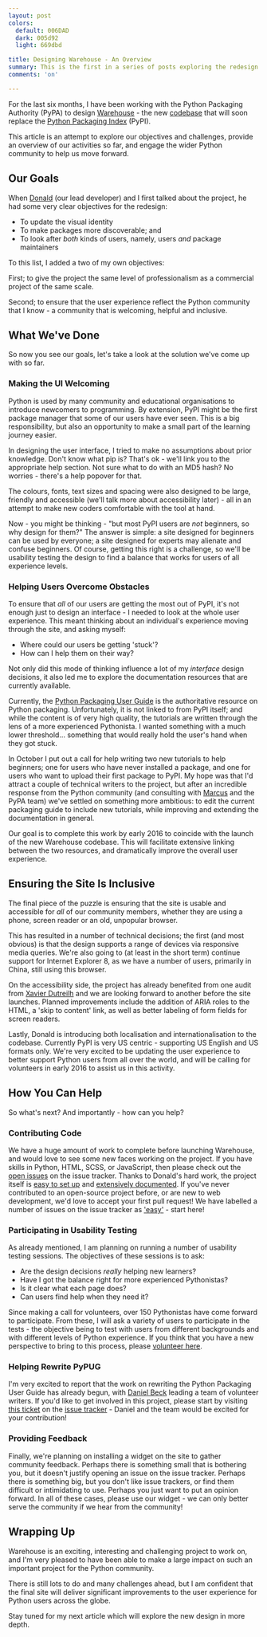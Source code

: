 ```yaml
---
layout: post
colors:
  default: 006DAD
  dark: 005d92
  light: 669dbd

title: Designing Warehouse - An Overview
summary: This is the first in a series of posts exploring the redesign of Warehouse - the replacement codebase for the Python Packaging Index (PyPI).
comments: 'on'

---
```

For the last six months, I have been working with the Python Packaging Authority (PyPA) to design [Warehouse](https://warehouse.python.org/) - the new [codebase](https://github.com/pypa/warehouse) that will soon replace the [Python Packaging Index](https://pypi.python.org/pypi) (PyPI).

This article is an attempt to explore our objectives and challenges, provide an overview of our activities so far, and engage the wider Python community to help us move forward.

## Our Goals

When [Donald](https://github.com/dstufft) (our lead developer) and I first talked about the project, he had some very clear objectives for the redesign:

- To update the visual identity
- To make packages more discoverable; and
- To look after *both* kinds of users, namely, users *and* package maintainers

To this list, I added a two of my own objectives:

First; to give the project the same level of professionalism as a commercial project of the same scale.

Second; to ensure that the user experience reflect the Python community that I know - a community that is welcoming, helpful and inclusive.

## What We've Done

So now you see our goals, let's take a look at the solution we've come up with so far.

### Making the UI Welcoming

Python is used by many community and educational organisations to introduce newcomers to programming.  By extension, PyPI might be the first package manager that some of our users have ever seen.  This is a big responsibility, but also an opportunity to make a small part of the learning journey easier.

In designing the user interface, I tried to make no assumptions about prior knowledge. Don't know what pip is?  That's ok - we'll link you to the appropriate help section.  Not sure what to do with an MD5 hash?  No worries - there's a help popover for that.

The colours, fonts, text sizes and spacing were also designed to be large, friendly and accessible (we'll talk more about accessibility later) - all in an attempt to make new coders comfortable with the tool at hand.

Now - you might be thinking - "but most PyPI users are *not* beginners, so why design for them?"  The answer is simple: a site designed for beginners can be used by everyone; a site designed for experts may alienate and confuse beginners. Of course, getting this right is a challenge, so we'll be usability testing the design to find a balance that works for users of all experience levels.

### Helping Users Overcome Obstacles

To ensure that *all* of our users are getting the most out of PyPI, it's not enough just to design an interface - I needed to look at the whole user experience. This meant thinking about an individual's experience moving through the site, and asking myself:

- Where could our users be getting 'stuck'?
- How can I help them on their way?

Not only did this mode of thinking influence a lot of my *interface* design decisions, it also led me to explore the documentation resources that are currently available.

Currently, the [Python Packaging User Guide](https://packaging.python.org/en/latest/) is the authoritative resource on Python packaging.  Unfortunately, it is not linked to from PyPI itself; and while the content is of very high quality, the tutorials are written through the lens of a more experienced Pythonista. I wanted something with a much lower threshold... something that would really hold the user's hand when they got stuck.

In October I put out a call for help writing two new tutorials to help beginners; one for users who have never installed a package, and one for users who want to upload their first package to PyPI. My hope was that I'd attract a couple of technical writers to the project, but after an incredible response from the Python community (and consulting with [Marcus](https://github.com/qwcode) and the PyPA team) we've settled on something more ambitious: to edit the current packaging guide to include new tutorials, while improving and extending the documentation in general.

Our goal is to complete this work by early 2016 to coincide with the launch of the new Warehouse codebase. This will facilitate extensive linking between the two resources,  and dramatically improve the overall user experience.

## Ensuring the Site Is Inclusive

The final piece of the puzzle is ensuring that the site is usable and accessible for *all* of our community members, whether they are using a phone, screen reader or an old, unpopular browser.

This has resulted in a number of technical decisions; the first (and most obvious) is that the design supports a range of devices via responsive media queries.  We're also going to (at least in the short term) continue support for Internet Explorer 8, as we have a number of users, primarily in China, still using this browser.

On the accessibility side, the project has already benefited from one audit from [Xavier Dutreilh](http://xavier.dutreilh.com/) and we are looking forward to another before the site launches. Planned improvements include the addition of ARIA roles to the HTML, a 'skip to content' link, as well as better labeling of form fields for screen readers.

Lastly, Donald is introducing both localisation and internationalisation to the codebase. Currently PyPI is very US centric - supporting US English and US formats only. We're very excited to be updating the user experience to better support Python users from all over the world, and will be calling for volunteers in early 2016 to assist us in this activity.

## How You Can Help
So what's next?  And importantly - how can you help?

### Contributing Code

We have a huge amount of work to complete before launching Warehouse, and would love to see some new faces working on the project. If you have skills in Python, HTML, SCSS, or JavaScript, then please check out the [open issues](https://github.com/pypa/warehouse/issues) on the issue tracker.  Thanks to Donald's hard work, the project itself is [easy to set up](https://warehouse.readthedocs.org/development/getting-started/) and [extensively documented](https://warehouse.readthedocs.org/).  If you've never contributed to an open-source project before, or are new to web development, we'd love to accept your first pull request! We have labelled a number of issues on the issue tracker as ['easy'](https://github.com/pypa/warehouse/issues?q=is%3Aopen+is%3Aissue+label%3Aeasy) - start here!

### Participating in Usability Testing

As already mentioned, I am planning on running a number of usability testing sessions. The objectives of these sessions is to ask:

- Are the design decisions *really* helping new learners?
- Have I got the balance right for more experienced Pythonistas?
- Is it clear what each page does?
- Can users find help when they need it?

Since making a call for volunteers, over 150 Pythonistas have come forward to participate.  From these, I will ask a variety of users to participate in the tests - the objective being to test with users from different backgrounds and with different levels of Python experience.  If you think that you have a new perspective to bring to this process, please [volunteer here](https://docs.google.com/forms/d/14YJvKOVIzFjXkhUq5y0GnD3FYq4xUuW-oIGypSuvJhQ/viewform).

### Helping Rewrite PyPUG

I'm very excited to report that the work on rewriting the Python Packaging User Guide has already begun, with [Daniel Beck](http://danieldbeck.com/) leading a team of volunteer writers. If you'd like to get involved in this project, please start by visiting [this ticket](https://github.com/pypa/python-packaging-user-guide/issues/194) on the [issue tracker](https://github.com/pypa/python-packaging-user-guide/issues) - Daniel and the team would be excited for your contribution!

### Providing Feedback

Finally, we're planning on installing a widget on the site to gather community feedback.  Perhaps there is something small that is bothering you, but it doesn't justify opening an issue on the issue tracker. Perhaps there is something big, but you don't like issue trackers, or find them difficult or intimidating to use. Perhaps you just want to put an opinion forward.  In all of these cases, please use our widget - we can only better serve the community if we hear from the community!

## Wrapping Up

Warehouse is an exciting, interesting and challenging project to work on, and I'm very pleased to have been able to make a large impact on such an important project for the Python community.

There is still lots to do and many challenges ahead, but I am confident that the final site will deliver significant improvements to the user experience for Python users across the globe.

Stay tuned for my next article which will explore the new design in more depth.
